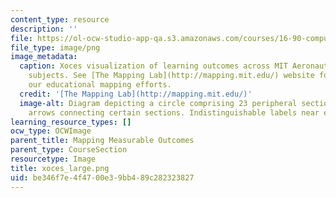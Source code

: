 ```yaml
---
content_type: resource
description: ''
file: https://ol-ocw-studio-app-qa.s3.amazonaws.com/courses/16-90-computational-methods-in-aerospace-engineering-spring-2014/be346f7e4f4700e39bb489c282323827_xoces_large.png
file_type: image/png
image_metadata:
  caption: Xoces visualization of learning outcomes across MIT Aeronautics and Astronautics
    subjects. See [The Mapping Lab](http://mapping.mit.edu/) website for more about
    our educational mapping efforts.
  credit: '[The Mapping Lab](http://mapping.mit.edu/)'
  image-alt: Diagram depicting a circle comprising 23 peripheral sections, white curved
    arrows connecting certain sections. Indistinguishable labels near each section.
learning_resource_types: []
ocw_type: OCWImage
parent_title: Mapping Measurable Outcomes
parent_type: CourseSection
resourcetype: Image
title: xoces_large.png
uid: be346f7e-4f47-00e3-9bb4-89c282323827
---
```

